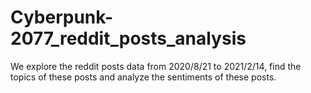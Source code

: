 # Cyberpunk-2077_reddit_posts_analysis
We explore the reddit posts data from 2020/8/21 to 2021/2/14, find the topics of these posts and analyze the sentiments of these posts.
